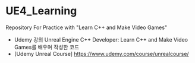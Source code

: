 # UE4_Learning
Repository For Practice with "Learn C++ and Make Video Games"

- Udemy 강의 Unreal Engine C++ Developer: Learn C++ and Make Video Games를 배우며 작성한 코드
- [Udemy Unreal Course] https://www.udemy.com/course/unrealcourse/
